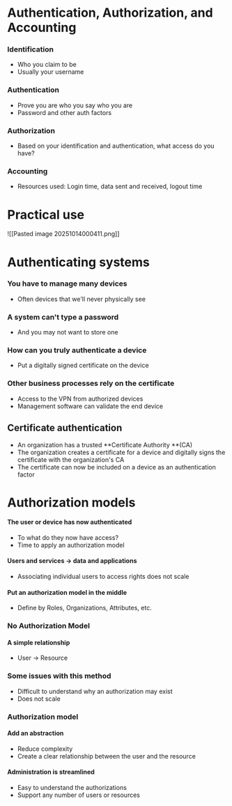 # Authentication, Authorization, and Accounting

### Identification
- Who you claim to be
- Usually your username
### Authentication
- Prove you are who you say who you are
- Password and other auth factors
### Authorization
- Based on your identification and authentication, what access do you have?
### Accounting
- Resources used: Login time, data sent and received, logout time

# Practical use
![[Pasted image 20251014000411.png]]

# Authenticating systems
### You have to manage many devices
- Often devices that we'll never physically see
### A system can't type a password
- And you may not want to store one
### How can you truly authenticate a device
- Put a digitally signed certificate on the device
### Other business processes rely on the certificate
- Access to the VPN from authorized devices
- Management software can validate the end device

## Certificate authentication
- An organization has a trusted **Certificate Authority **(CA)
- The organization creates a certificate for a device and digitally signs the certificate with the organization's CA
- The certificate can now be included on a device as an authentication factor

# Authorization models
#### The user or device has now authenticated
- To what do they now have access?
- Time to apply an authorization model
#### Users and services -> data and applications
- Associating individual users to access rights does not scale
#### Put an authorization model in the middle
- Define by Roles, Organizations, Attributes, etc.

### No Authorization Model
#### A simple relationship
- User -> Resource
### Some issues with this method
- Difficult to understand why an authorization may exist
- Does not scale

### Authorization model
#### Add an abstraction
- Reduce complexity
- Create a clear relationship between the user and the resource
#### Administration is streamlined
- Easy to understand the authorizations
- Support any number of users or resources